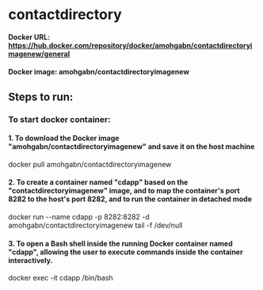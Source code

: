 # contactdirectory

#### Docker URL: https://hub.docker.com/repository/docker/amohgabn/contactdirectoryimagenew/general
#### Docker image: amohgabn/contactdirectoryimagenew

## Steps to run:
### To start docker container:
  #### 1. To download the Docker image "amohgabn/contactdirectoryimagenew" and save it on the host machine
  docker pull amohgabn/contactdirectoryimagenew 
  #### 2. To create a container named "cdapp" based on the "contactdirectoryimagenew" image, and to map the container's port 8282 to the host's port 8282,           and to run the container in detached mode
  docker run --name cdapp -p 8282:8282 -d amohgabn/contactdirectoryimagenew tail -f /dev/null
  #### 3. To open a Bash shell inside the running Docker container named "cdapp", allowing the user to execute commands inside the container interactively.
  docker exec -it cdapp /bin/bash
     

